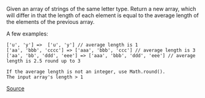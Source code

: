 Given an array of strings of the same letter type. Return a new array, which will differ in that the length of each element is equal to the average length of the elements of the previous array.

A few examples:
````
['u', 'y'] =>  ['u', 'y'] // average length is 1
['aa', 'bbb', 'cccc'] => ['aaa', 'bbb', 'ccc'] // average length is 3
['aa', 'bb', 'ddd', 'eee'] => ['aaa', 'bbb', 'ddd', 'eee'] // average length is 2.5 round up to 3
````
    If the average length is not an integer, use Math.round().
    The input array's length > 1

[Source](https://www.codewars.com/kata/5a430359e1ce0e35540000b1)
